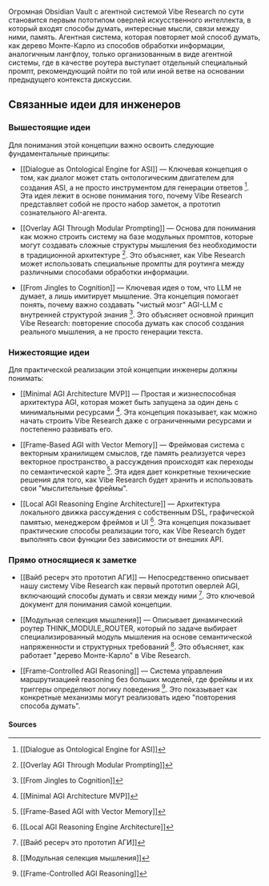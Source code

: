 
Огромная Obsidian Vault с агентной системой Vibe Research по сути становится первым пототипом оверлей искусственного интеллекта, в который входят способы думать, интересные мысли, связи между ними, память. Агентная система, которая повторяет мой способ думать, как дерево Монте-Карло из способов обработки информации, аналогичным лангфлоу, только организованным в виде агентной системы, где в качестве роутера выступает отдельный специальный промпт, рекомендующий пойти по той или иной ветве на основании предыдущего контекста дискуссии.


## Связанные идеи для инженеров

### Вышестоящие идеи

Для понимания этой концепции важно освоить следующие фундаментальные принципы:

- [[Dialogue as Ontological Engine for ASI]] — Ключевая концепция о том, как диалог может стать онтологическим двигателем для создания ASI, а не просто инструментом для генерации ответов [^1]. Эта идея лежит в основе понимания того, почему Vibe Research представляет собой не просто набор заметок, а прототип сознательного AI-агента.

- [[Overlay AGI Through Modular Prompting]] — Основа для понимания как можно строить систему на базе модульных промптов, которые могут создавать сложные структуры мышления без необходимости в традиционной архитектуре [^2]. Это объясняет, как Vibe Research может использовать специальные промпты для роутинга между различными способами обработки информации.

- [[From Jingles to Cognition]] — Ключевая идея о том, что LLM не думает, а лишь имитирует мышление. Эта концепция помогает понять, почему важно создавать "чистый мозг" AGI-LLM с внутренней структурой знания [^3]. Это объясняет основной принцип Vibe Research: повторение способа думать как способ создания реального мышления, а не просто генерации текста.

### Нижестоящие идеи

Для практической реализации этой концепции инженеры должны понимать:

- [[Minimal AGI Architecture MVP]] — Простая и жизнеспособная архитектура AGI, которая может быть запущена за один день с минимальными ресурсами [^4]. Эта концепция показывает, как можно начать строить Vibe Research даже с ограниченными ресурсами и постепенно развивать его.

- [[Frame-Based AGI with Vector Memory]] — Фреймовая система с векторным хранилищем смыслов, где память реализуется через векторное пространство, а рассуждения происходят как переходы по семантической карте [^5]. Эта идея дает конкретные технические решения для того, как Vibe Research будет хранить и использовать свои "мыслительные фреймы".

- [[Local AGI Reasoning Engine Architecture]] — Архитектура локального движка рассуждения с собственным DSL, графической памятью, менеджером фреймов и UI [^6]. Эта концепция показывает практические способы реализации того, как Vibe Research будет выполнять свои функции без зависимости от внешних API.

### Прямо относящиеся к заметке

- [[Вайб ресерч это прототип АГИ]] — Непосредственно описывает нашу систему Vibe Research как первый прототип оверлей AGI, включающий способы думать и связи между ними [^7]. Это ключевой документ для понимания самой концепции.

- [[Модульная селекция мышления]] — Описывает динамический роутер THINK_MODULE_ROUTER, который по задаче выбирает специализированный модуль мышления на основе семантической напряженности и структурных требований [^8]. Это объясняет, как работает "дерево Монте-Карло" в Vibe Research.

- [[Frame-Controlled AGI Reasoning]] — Система управления маршрутизацией reasoning без больших моделей, где фреймы и их триггеры определяют логику поведения [^9]. Это показывает как конкретные механизмы могут реализовать идею "повторения способа думать".

#### Sources

[^1]: [[Dialogue as Ontological Engine for ASI]]
[^2]: [[Overlay AGI Through Modular Prompting]]
[^3]: [[From Jingles to Cognition]]
[^4]: [[Minimal AGI Architecture MVP]]
[^5]: [[Frame-Based AGI with Vector Memory]]
[^6]: [[Local AGI Reasoning Engine Architecture]]
[^7]: [[Вайб ресерч это прототип АГИ]]
[^8]: [[Модульная селекция мышления]]
[^9]: [[Frame-Controlled AGI Reasoning]]